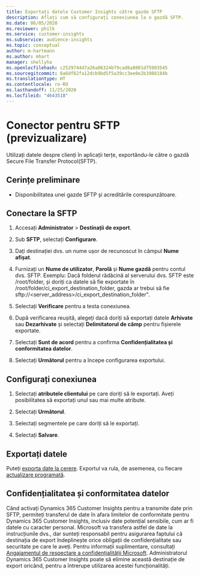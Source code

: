 ```yaml
---
title: Exportați datele Customer Insights către gazde SFTP
description: Aflați cum să configurați conexiunea la o gazdă SFTP.
ms.date: 06/05/2020
ms.reviewer: philk
ms.service: customer-insights
ms.subservice: audience-insights
ms.topic: conceptual
author: m-hartmann
ms.author: mhart
manager: shellyha
ms.openlocfilehash: c2529744d7a26a06324b79cad6a8001d75903545
ms.sourcegitcommit: 6a6df62fa12dcb9bd5f5a39cc3ee0e2b3988184b
ms.translationtype: HT
ms.contentlocale: ro-RO
ms.lasthandoff: 11/25/2020
ms.locfileid: "4643518"
---
```

# <a name="connector-for-sftp-preview"></a>Conector pentru SFTP (previzualizare)

Utilizați datele despre clienți în aplicații terțe, exportându-le către o gazdă Secure File Transfer Protocol(SFTP).

## <a name="prerequisites"></a>Cerințe preliminare

- Disponibilitatea unei gazde SFTP și acreditările corespunzătoare.

## <a name="connect-to-sftp"></a>Conectare la SFTP

1. Accesați **Administrator** > **Destinații de export**.

1. Sub **SFTP**, selectați **Configurare**.

1. Dați destinației dvs. un nume ușor de recunoscut în câmpul **Nume afișat**.

1. Furnizați un **Nume de utilizator**, **Parolă** și **Nume gazdă** pentru contul dvs. SFTP. Exemplu: Dacă folderul rădăcină al serverului dvs. SFTP este /root/folder, și doriți ca datele să fie exportate în /root/folder/ci_export_destination_folder, gazda ar trebui să fie sftp://<server_address>/ci_export_destination_folder".

1. Selectați **Verificare** pentru a testa conexiunea.

1. După verificarea reușită, alegeți dacă doriți să exportați datele **Arhivate** sau **Dezarhivate** și selectați **Delimitatorul de câmp** pentru fișierele exportate.

1. Selectați **Sunt de acord** pentru a confirma **Confidențialitatea și conformitatea datelor**.

1. Selectați **Următorul** pentru a începe configurarea exportului.

## <a name="configure-the-connection"></a>Configurați conexiunea

1. Selectați **atributele clientului** pe care doriți să le exportați. Aveți posibilitatea să exportați unul sau mai multe atribute.

1. Selectați **Următorul**.

1. Selectați segmentele pe care doriți să le exportați.

1. Selectați **Salvare**.

## <a name="export-the-data"></a>Exportați datele

Puteți [exporta date la cerere](export-destinations.md). Exportul va rula, de asemenea, cu fiecare [actualizare programată](system.md#schedule-tab).

## <a name="data-privacy-and-compliance"></a>Confidențialitatea și conformitatea datelor

Când activați Dynamics 365 Customer Insights pentru a transmite date prin SFTP, permiteți transferul de date în afara limitelor de conformitate pentru Dynamics 365 Customer Insights, inclusiv date potențial sensibile, cum ar fi datele cu caracter personal. Microsoft va transfera astfel de date la instrucțiunile dvs., dar sunteți responsabil pentru asigurarea faptului că destinația de export îndeplinește orice obligații de confidențialitate sau securitate pe care le aveți. Pentru informații suplimentare, consultați [Angajamentul de respectare a confidențialității Microsoft](https://go.microsoft.com/fwlink/?linkid=396732).
Administratorul Dynamics 365 Customer Insights poate să elimine această destinație de export oricând, pentru a întrerupe utilizarea acestei funcționalități.
